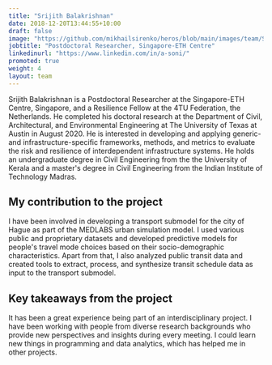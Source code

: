 ```yaml
---
title: "Srijith Balakrishnan"
date: 2018-12-20T13:44:55+10:00
draft: false
image: "https://github.com/mikhailsirenko/heros/blob/main/images/team/Srijith.png"
jobtitle: "Postdoctoral Researcher, Singapore-ETH Centre"
linkedinurl: "https://www.linkedin.com/in/a-soni/"
promoted: true
weight: 4
layout: team
---
```


Srijith Balakrishnan is a Postdoctoral Researcher at the Singapore-ETH Centre, Singapore, and a Resilience Fellow at the
4TU Federation, the Netherlands. He completed his doctoral research at the Department of Civil, Architectural, and
Environmental Engineering at The University of Texas at Austin in August 2020. He is interested in developing and
applying generic- and infrastructure-specific frameworks, methods, and metrics to evaluate the risk and resilience of
interdependent infrastructure systems. He holds an undergraduate degree in Civil Engineering from the the University of
Kerala and a master's degree in Civil Engineering from the Indian Institute of Technology Madras.

## My contribution to the project

I have been involved in developing a transport submodel for the city of Hague as part of the MEDLABS urban simulation
model. I used various public and proprietary datasets and developed predictive models for people's travel mode choices
based on their socio-demographic characteristics. Apart from that, I also analyzed public transit data and created tools
to extract, process, and synthesize transit schedule data as input to the transport submodel.

## Key takeaways from the project

It has been a great experience being part of an interdisciplinary project. I have been working with people from diverse
research backgrounds who provide new perspectives and insights during every meeting. I could learn new things in
programming and data analytics, which has helped me in other projects.



